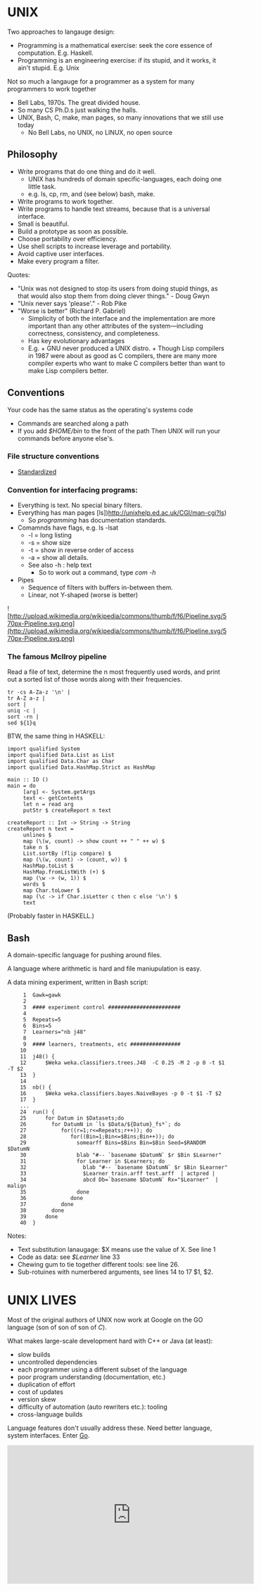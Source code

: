 UNIX
====

Two approaches to langauge design:

+ Programming is a mathematical exercise: seek the core essence of computation. E.g. Haskell.
+ Programming is an engineering exercise: if its stupid, and it works, it ain't stupid. E.g. Unix


Not so much a langauge for a programmer as a system for many
programmers to work together

+  Bell Labs, 1970s. The great divided house.
+ So many CS Ph.D.s just walking the halls.
+ UNIX, Bash, C, make, man pages, so many innovations that we still use today
    + No Bell Labs, no UNIX, no LINUX, no open source

Philosophy
----------

+ Write programs that do one thing and do it well. 
    + UNIX has hundreds of domain specific-languages, each doing one little task.
	+ e.g. ls, cp, rm, and (see below) bash, make.
+ Write programs to work together. 
+ Write programs to handle text streams, because that is a universal interface.
+ Small is beautiful.
+ Build a prototype as soon as possible.
+ Choose portability over efficiency.
+ Use shell scripts to increase leverage and portability.
+ Avoid captive user interfaces.
+ Make every program a filter.

Quotes:

+ "Unix was not designed to stop its users from doing stupid things, as that would also stop them from doing clever things." - Doug Gwyn
+ "Unix never says 'please'." - Rob Pike
+ "Worse is better" (Richard P. Gabriel)
     +  Simplicity of both the interface and the implementation are more important than any other attributes of the system—including correctness, consistency, and completeness. 
     + Has key evolutionary advantages
     + E.g. 
	       + GNU never produced a UNIX distro.
           + Though Lisp compilers in 1987 were about as good as C compilers, there are many more compiler experts who want to make C compilers better than want to make Lisp compilers better.
		   
Conventions
-----------

Your code has the same status as the operating's systems code

+ Commands are searched along a path
+ If you add _$HOME/bin_ to the front of the path
       Then UNIX will run your commands before anyone else's.

### File structure conventions

+ [Standardized](http://en.wikipedia.org/wiki/Unix_directory_structure)

### Convention for interfacing programs:

+ Everything is text. No special binary filters.
+ Everything has man pages [ls])http://unixhelp.ed.ac.uk/CGI/man-cgi?ls)
     + So _programming_ has documentation standards.
+ Comamnds have flags, e.g. ls -lsat
     + -l = long listing
     + -s = show size
     + -t = show in reverse order of access
     + -a = show all details. 
     + See also -h : help text
         + So to work out a command, type _com -h_
+ Pipes
    + Sequence of filters with buffers in-between them.
	+ Linear, not Y-shaped (worse is better)

![http://upload.wikimedia.org/wikipedia/commons/thumb/f/f6/Pipeline.svg/570px-Pipeline.svg.png](http://upload.wikimedia.org/wikipedia/commons/thumb/f/f6/Pipeline.svg/570px-Pipeline.svg.png)

### The famous Mcllroy pipeline
          
Read a file of text, determine the n most frequently used words, and print out a sorted list of those words along with their frequencies.

    
    tr -cs A-Za-z '\n' |
    tr A-Z a-z |
    sort |
    uniq -c |
    sort -rn |
    sed ${1}q


BTW, the same thing in HASKELL:


    import qualified System
    import qualified Data.List as List
    import qualified Data.Char as Char
    import qualified Data.HashMap.Strict as HashMap
     
    main :: IO ()
    main = do
         [arg] <- System.getArgs
         text <- getContents
         let n = read arg
         putStr $ createReport n text
     
    createReport :: Int -> String -> String
    createReport n text =
         unlines $
         map (\(w, count) -> show count ++ " " ++ w) $
         take n $
         List.sortBy (flip compare) $
         map (\(w, count) -> (count, w)) $
         HashMap.toList $
         HashMap.fromListWith (+) $
         map (\w -> (w, 1)) $
         words $
         map Char.toLower $
         map (\c -> if Char.isLetter c then c else '\n') $
         text


(Probably faster in HASKELL.)

Bash
----

A domain-specific language for pushing around files.

A language where arithmetic is hard and file maniupulation is easy.

A data mining experiment, written in Bash script:

         1	Gawk=gawk
         2	
         3	#### experiment control #######################
         4	
         5	Repeats=5
         6	Bins=5
         7	Learners="nb j48"
         8	
         9	#### learners, treatments, etc ################
        10	
        11	j48() {
        12	    $Weka weka.classifiers.trees.J48  -C 0.25 -M 2 -p 0 -t $1 -T $2
        13	}
        14	
        15	nb() {
        16	    $Weka weka.classifiers.bayes.NaiveBayes -p 0 -t $1 -T $2 
        17	}
        ...
        24	run() {
        25	    for Datum in $Datasets;do
        26	      for DatumN in `ls $Data/${Datum}_fs*`; do
        27	         for((r=1;r<=Repeats;r++)); do
        28	            for((Bin=1;Bin<=$Bins;Bin++)); do
        29	              somearff Bins=$Bins Bin=$Bin Seed=$RANDOM $DatumN
        30	              blab "#-- `basename $DatumN` $r $Bin $Learner"
        31	              for Learner in $Learners; do
        32	                blab "#-- `basename $DatumN` $r $Bin $Learner"
        33	                $Learner train.arff test.arff  | actpred | 
        34	                abcd Db=`basename $DatumN` Rx="$Learner"  | malign
        35	              done  
        36	            done
        37	         done
        38	      done 
        39	    done 
        40	}


Notes:

+ Text substitution lanaugage: $X means use the value of X. See line 1
+ Code as data: see _$Learner_ line 33
+ Chewing gum to tie together different tools: see line 26.
+ Sub-rotuines with numerbered arguments, see lines 14 to 17 $1, $2.


UNIX LIVES
==========

Most of the original authors of UNIX now work at Google on
the GO language (son of son of son of _C_).

What makes large-scale development hard with C++ or Java (at least):

+ slow builds
+ uncontrolled dependencies
+ each programmer using a different subset of the language
+ poor program understanding (documentation, etc.)
+ duplication of effort
+ cost of updates
+  version skew
+ difficulty of automation (auto rewriters etc.): tooling
+ cross-language builds

Language features don't usually address these. Need
better language, system interfaces. Enter
[Go](http://talks.golang.org/2012/splash.article).

<center>
<iframe width="560" height="315" 
src="http://www.youtube.com/embed/wwoWei-GAPo" 
frameborder="0" allowfullscreen></iframe>
</center>






